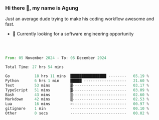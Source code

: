 ### Hi there 👋, my name is Agung
Just an average dude trying to make his coding workflow awesome and fast.

<!--
**agungfir98/agungfir98** is a ✨ _special_ ✨ repository because its `README.md` (this file) appears on your GitHub profile.
-->

- 🔭 Currently looking for a software engineering opportunity
<br/>
<br/>
<!--START_SECTION:waka-->

```rust
From: 05 November 2024 - To: 05 December 2024

Total Time: 27 hrs 54 mins

Go           18 hrs 11 mins  ████████████████ --------   65.19 %
Python       6 hrs 1 min     █████ -------------------   21.60 %
Text         53 mins         ▓------------------------   03.17 %
TypeScript   51 mins         ▓------------------------   03.09 %
Bash         43 mins         ▒------------------------   02.60 %
Markdown     42 mins         ▒------------------------   02.53 %
Lua          16 mins         >------------------------   00.97 %
gitignore    1 min           -------------------------   00.10 %
Other        0 secs          -------------------------   00.02 %
```

<!--END_SECTION:waka-->
